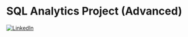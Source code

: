 # SQL Analytics Project (Advanced)
[![LinkedIn](https://img.shields.io/badge/LinkedIn-Post-blue)](https://www.linkedin.com/posts/wisdom-douglas_github-wizglobal-techsql-analytics-project-activity-7355735582825725952-EDNF?utm_source=share&utm_medium=member_desktop&rcm=ACoAAFHEifEBXd66QbKca3n-0IoGRbXlbVjZPYo)
